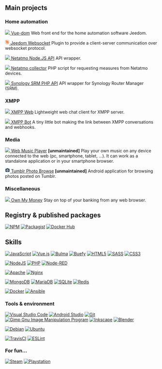 ## Main projects

### Home automation

[<img src="https://github.com/nioc/vue-dom/raw/master/docs/icon.png" height="16"> Vue-dom](https://github.com/nioc/vue-dom)
Web front end for the home automation software Jeedom.

[<img src="https://raw.githubusercontent.com/nioc/jeedom-websocket/master/logo.png" height="16"> Jeedom Websocket](https://github.com/nioc/jeedom-websocket)
Plugin to provide a client-server communication over websocket protocol.

[<img src="https://simpleicons.org/icons/nodedotjs.svg" height="16"> Netatmo Node.JS API](https://github.com/nioc/netatmo-nodejs-api)
API wrapper.
 
[<img src="https://simpleicons.org/icons/php.svg" height="16"> Netatmo collector](https://github.com/nioc/netatmo-collector)
PHP script for requesting measures from Netatmo devices.

[<img src="https://simpleicons.org/icons/php.svg" height="16"> Synology SRM PHP API](https://github.com/nioc/synology-srm-php-api)
API wrapper for Synology Router Manager (SRM).


### XMPP

[<img src="https://raw.githubusercontent.com/nioc/xmpp-web/master/public/img/icons/favicon-32x32.png" height="16"> XMPP Web](https://github.com/nioc/xmpp-web)
Lightweight web chat client for XMPP server.

[<img src="https://raw.githubusercontent.com/nioc/xmpp-web/master/public/img/icons/favicon-32x32.png" height="16"> XMPP Bot](https://github.com/nioc/xmpp-bot)
A tiny little bot making the link between XMPP conversations and webhooks.


### Media

[<img src="https://raw.githubusercontent.com/nioc/web-music-player/master/display/files/favicon/favicon-32x32.png" height="16"> Web Music Player](https://github.com/nioc/web-music-player) **[unmaintained]**
Play your own music on any device connected to the web (pc, smartphone, tablet, ...). It can work as a standalone application or in your smartphone browser.

[<img src="https://github.com/nioc/tumblr-photo-browse/raw/master/app/src/main/ic_launcher-web.png" height="16"> Tumblr Photo Browse](https://github.com/nioc/tumblr-photo-browse) **[unmaintained]**
Android application for browsing photos posted on Tumblr.


### Miscellaneous

[<img src="https://github.com/nioc/own-my-money/raw/master/docs/icon.png" height="16"> Own My Money](https://github.com/nioc/own-my-money)
Stay on top of your banking from any web browser.


## Registry & published packages

[![NPM](https://img.shields.io/badge/npm-231f20.svg?style=for-the-badge&logo=npm&logoColor=white)](https://www.npmjs.com/~nioc)
[![Packagist](https://img.shields.io/badge/packagist-F28D1A.svg?style=for-the-badge&logo=packagist&logoColor=white)](https://packagist.org/users/nioc)
[![Docker Hub](https://img.shields.io/badge/docker%20hub-2496ED.svg?style=for-the-badge&logo=docker&logoColor=white)](https://hub.docker.com/u/nioc)


## Skills

[![JavaScript](https://img.shields.io/badge/javascript-323330.svg?style=for-the-badge&logo=javascript&logoColor=F7DF1E)](#)
[![Vue.js](https://img.shields.io/badge/vuejs-35495e.svg?style=for-the-badge&logo=vuedotjs&logoColor=4FC08D)](#)
[![Bulma](https://img.shields.io/badge/-Bulma-00d1b2?style=for-the-badge&logo=bulma&logoColor=white)](#)
[![Buefy](https://img.shields.io/badge/Buefy-7957D5?style=for-the-badge&logo=buefy&logoColor=48289E)](#)
[![HTML5](https://img.shields.io/badge/html5-E34F26.svg?style=for-the-badge&logo=html5&logoColor=white)](#)
[![SASS](https://img.shields.io/badge/SASS-CC6699.svg?style=for-the-badge&logo=sass&logoColor=white)](#)
[![CSS3](https://img.shields.io/badge/css3-1572B6.svg?style=for-the-badge&logo=css3&logoColor=white)](#)

[![NodeJS](https://img.shields.io/badge/node.js-6DA55F?style=for-the-badge&logo=node.js&logoColor=white)](#)
[![PHP](https://img.shields.io/badge/php-777BB4.svg?style=for-the-badge&logo=php&logoColor=white)](#)
[![Node-RED](https://img.shields.io/badge/node%20red-8F0000.svg?style=for-the-badge&logo=nodered&logoColor=white)](#)

[![Apache](https://img.shields.io/badge/apache-D42029.svg?style=for-the-badge&logo=apache&logoColor=white)](#)
[![Nginx](https://img.shields.io/badge/nginx-009639.svg?style=for-the-badge&logo=nginx&logoColor=white)](#)

[![MongoDB](https://img.shields.io/badge/MongoDB-4ea94b.svg?style=for-the-badge&logo=mongodb&logoColor=white)](#)
[![MariaDB](https://img.shields.io/badge/MariaDB-003545?style=for-the-badge&logo=mariadb&logoColor=white)](#)
[![SQLite](https://img.shields.io/badge/sqlite-07405e.svg?style=for-the-badge&logo=sqlite&logoColor=white)](#)
[![Redis](https://img.shields.io/badge/redis-DD0031.svg?style=for-the-badge&logo=redis&logoColor=white)](#)

[![Docker](https://img.shields.io/badge/docker-0db7ed.svg?style=for-the-badge&logo=docker&logoColor=white)](#)
[![Ansible](https://img.shields.io/badge/ansible-1A1918.svg?style=for-the-badge&logo=ansible&logoColor=white)](#)


### Tools & environment

[![Visual Studio Code](https://img.shields.io/badge/VSCode-007ACC.svg?style=for-the-badge&logo=visualstudiocode&logoColor=white)](#)
[![Android Studio](https://img.shields.io/badge/Android%20Studio-3DDC84.svg?style=for-the-badge&logo=android-studio&logoColor=white)](#)
[![Git](https://img.shields.io/badge/git-F05033.svg?style=for-the-badge&logo=git&logoColor=white)](#)
[![Gimp Gnu Image Manipulation Program](https://img.shields.io/badge/Gimp-657D8B?style=for-the-badge&logo=gimp&logoColor=FFFFFF)](#)
[![Inkscape](https://img.shields.io/badge/Inkscape-e0e0e0?style=for-the-badge&logo=inkscape&logoColor=080A13)](#)
[![Blender](https://img.shields.io/badge/blender-F5792A.svg?style=for-the-badge&logo=blender&logoColor=white)](#)

[![Debian](https://img.shields.io/badge/Debian-D70A53?style=for-the-badge&logo=debian&logoColor=white)](#)
[![Ubuntu](https://img.shields.io/badge/Ubuntu-E95420?style=for-the-badge&logo=ubuntu&logoColor=white)](#)

[![TravisCI](https://img.shields.io/badge/travisci-2B2F33.svg?style=for-the-badge&logo=travis&logoColor=white)](#)
[![ESLint](https://img.shields.io/badge/ESLint-4B3263?style=for-the-badge&logo=eslint&logoColor=white)](#)


### For fun...

[![Steam](https://img.shields.io/badge/steam-000000.svg?style=for-the-badge&logo=steam&logoColor=white)](#)
[![Playstation](https://img.shields.io/badge/PS4-003791?style=for-the-badge&logo=playstation&logoColor=white)](#)
